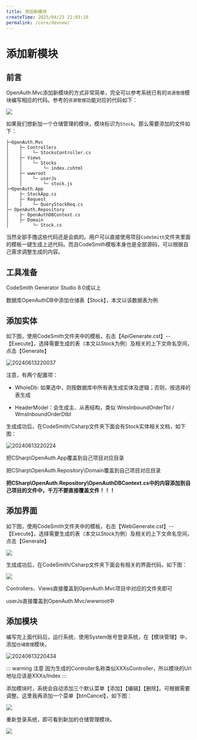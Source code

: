 ```yaml
---
title: 添加新模块
createTime: 2025/04/23 21:03:10
permalink: /core/devnew/
---
```

# 添加新模块

## 前言

OpenAuth.Mvc添加新模块的方式非常简单，完全可以参考系统已有的`资源管理`模块编写相应的代码。参考的`资源管理`功能对应的代码如下：

![](http://pj.openauth.net.cn/zentao/file-read-55.png)

如果我们想新加一个仓储管理的模块，模块标识为`Stock`。那么需要添加的文件如下：


    ├─OpenAuth.Mvc
    │    ├─ Controllers
    │    │    └─ StocksController.cs
    │    ├─ Views
    │    │    └─ Stocks
    │    │        └─ index.cshtml
    │    ├─ wwwroot
    │    │    └─ userJs
    │    │        └─ stock.js
    ├─OpenAuth.App
    │    ├─ StockApp.cs
    │    ├─ Request
    │    │    └─ QueryStockReq.cs
    ├─ OpenAuth.Repository
    │    ├─ OpenAuthDBContext.cs
    │    ├─ Domain
    │         └─ Stock.cs

当然全部手撸这些代码还是会疯的。用户可以直接使用项目`CodeSmith`文件夹里面的模板一键生成上述代码。而且CodeSmith模板本身也是全部源码，可以根据自己需求调整生成的内容。

## 工具准备

CodeSmith Generator Studio 8.0或以上

数据库OpenAuthDB中添加仓储表【Stock】，本文以该数据表为例

## 添加实体

如下图，使用CodeSmith文件夹中的模板，右击【ApiGenerate.cst】--【Execute】，选择需要生成的表（本文以Stock为例）及相关的上下文命名空间，点击【Generate】

![20240613220037](http://img.openauth.net.cn/20240613220037.png)

注意，有两个配置项：

* WholeDb: 如果选中，则按数据库中所有表生成实体及逻辑；否则，按选择的表生成
  
* HeaderModel：会生成主、从表结构，类似 WmsInboundOrderTbl / WmsInboundOrderDtbl


生成成功后，在CodeSmith/Csharp文件夹下面会有Stock实体相关文档，如下图：

![20240613220224](http://img.openauth.net.cn/20240613220224.png)

把CSharp\OpenAuth.App覆盖到自己项目对应目录

把CSharp\OpenAuth.Repository\Domain覆盖到自己项目对应目录

**把CSharp\OpenAuth.Repository\OpenAuthDBContext.cs中的内容添加到自己项目的文件中，千万不要直接覆盖文件！！！**


## 添加界面

如下图，使用CodeSmith文件夹中的模板，右击【WebGenerate.cst】--【Execute】，选择需要生成的表（本文以Stock为例）及相关的上下文命名空间，点击【Generate】

![](http://img.openauth.net.cn/2025-02-25-10-56-08.png)

生成成功后，在CodeSmith/Csharp文件夹下面会有相关的界面代码，如下图：

![](http://img.openauth.net.cn/2025-02-25-10-57-44.png)

Controllers、Views直接覆盖到OpenAuth.Mvc项目中对应的文件夹即可

userJs直接覆盖到OpenAuth.Mvc/wwwroot中

## 添加模块

编写完上面代码后，运行系统，使用System账号登录系统，在【模块管理】中，添加`仓储管理`模块，

![20240613220434](http://img.openauth.net.cn/20240613220434.png)

::: warning 注意
因为生成的Controller名称类似XXXsController，所以模块的Url地址应该是XXXs/Index 
:::

添加模块时，系统会自动添加三个默认菜单【添加】【编辑】【删除】。可根据需要调整。这里我再添加一个菜单【btnCancel】，如下图：

![](http://img.openauth.net.cn/2025-02-25-11-05-08.png)

重新登录系统，即可看到新加的仓储管理模块。

![](http://img.openauth.net.cn/2025-02-25-11-08-26.png)

    